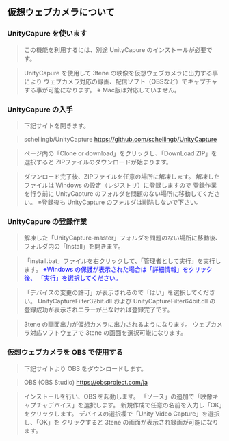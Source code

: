 ## 仮想ウェブカメラについて

### UnityCapure を使います

>この機能を利用するには、別途 UnityCapure のインストールが必要です。

>UnityCapure を使用して 3tene の映像を仮想ウェブカメラに出力する事により
>ウェブカメラ対応の録画、配信ソフト（OBSなど）でキャプチャする事が可能になります。
>※ Mac版は対応していません。


### UnityCapure の入手

>下記サイトを開きます。

>schellingb/UnityCapture
>https://github.com/schellingb/UnityCapture

>ページ内の「Clone or download」をクリックし、「DownLoad ZIP」を選択すると
>ZIPファイルのダウンロードが始まります。

>ダウンロード完了後、ZIPファイルを任意の場所に解凍します。
>解凍したファイルは Windows の設定（レジストリ）に登録しますので
>登録作業を行う前に UnityCapture のフォルダを問題のない場所に移動してください。
>※登録後も UnityCapture のフォルダは削除しないで下さい。

### UnityCapure の登録作業

>解凍した「UnityCapture-master」フォルダを問題のない場所に移動後、
>フォルダ内の「Install」を開きます。

>「install.bat」ファイルを右クリックして、「管理者として実行」を実行します。
><font color="Blue">※Windows の保護が表示された場合は「詳細情報」をクリック後、
>「実行」を選択してください。</font>

>「デバイスの変更の許可」が表示されるので「はい」を選択してください。
>UnityCaptureFilter32bit.dll および UnityCaptureFilter64bit.dll の
>登録成功が表示されエラーが出なければ登録完了です。

>3tene の画面出力が仮想カメラに出力されるようになります。
>ウェブカメラ対応ソフトウェアで 3tene の画面を選択可能になります。


### 仮想ウェブカメラを OBS で使用する

>下記サイトより OBS をダウンロードします。

>OBS (OBS Studio)
>https://obsproject.com/ja

>インストールを行い、OBS を起動します。
>「ソース」の追加で「映像キャプチャデバイス」を選択します。
>新規作成で任意の名前を入力し「OK」をクリックします。
>デバイスの選択欄で「Unity Video Capture」を選択し、「OK」を
>クリックすると 3tene の画面が表示され録画が可能になります。


